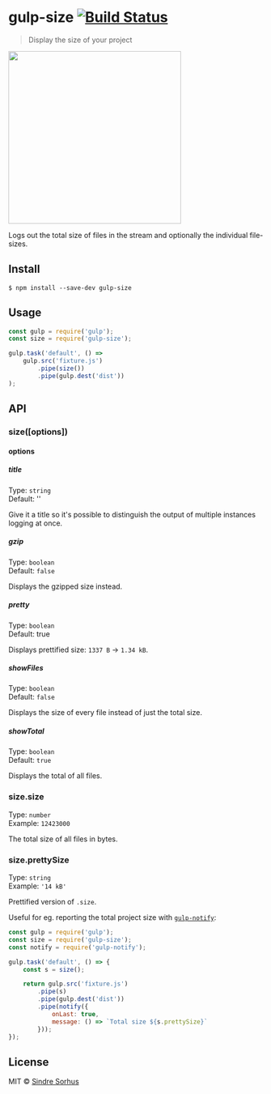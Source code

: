 # gulp-size [![Build Status](https://travis-ci.org/sindresorhus/gulp-size.svg?branch=master)](https://travis-ci.org/sindresorhus/gulp-size)

> Display the size of your project

<img src="screenshot.png" width="341">

Logs out the total size of files in the stream and optionally the individual file-sizes.


## Install

```
$ npm install --save-dev gulp-size
```


## Usage

```js
const gulp = require('gulp');
const size = require('gulp-size');

gulp.task('default', () =>
	gulp.src('fixture.js')
		.pipe(size())
		.pipe(gulp.dest('dist'))
);
```


## API

### size([options])

#### options

##### title

Type: `string`<br>
Default: ''

Give it a title so it's possible to distinguish the output of multiple instances logging at once.

##### gzip

Type: `boolean`<br>
Default: `false`

Displays the gzipped size instead.

##### pretty

Type: `boolean`<br>
Default: true

Displays prettified size: `1337 B` → `1.34 kB`.

##### showFiles

Type: `boolean`<br>
Default: `false`

Displays the size of every file instead of just the total size.

##### showTotal

Type: `boolean`<br>
Default: `true`

Displays the total of all files.

### size.size

Type: `number`<br>
Example: `12423000`

The total size of all files in bytes.

### size.prettySize

Type: `string`<br>
Example: `'14 kB'`

Prettified version of `.size`.

Useful for eg. reporting the total project size with [`gulp-notify`](https://github.com/mikaelbr/gulp-notify):

```js
const gulp = require('gulp');
const size = require('gulp-size');
const notify = require('gulp-notify');

gulp.task('default', () => {
	const s = size();

	return gulp.src('fixture.js')
		.pipe(s)
		.pipe(gulp.dest('dist'))
		.pipe(notify({
			onLast: true,
			message: () => `Total size ${s.prettySize}`
		}));
});
```


## License

MIT © [Sindre Sorhus](https://sindresorhus.com)
